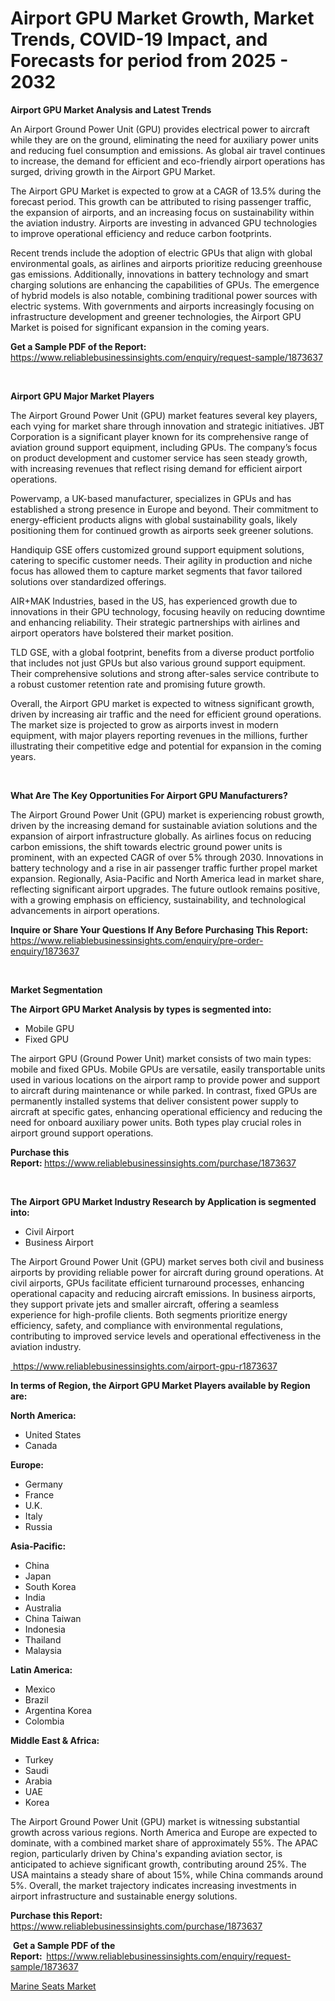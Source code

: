 <p><h1>Airport GPU Market Growth, Market Trends, COVID-19 Impact, and Forecasts for period from 2025 - 2032</h1></p><p><strong>Airport GPU Market Analysis and Latest Trends</strong></p>
<p><p>An Airport Ground Power Unit (GPU) provides electrical power to aircraft while they are on the ground, eliminating the need for auxiliary power units and reducing fuel consumption and emissions. As global air travel continues to increase, the demand for efficient and eco-friendly airport operations has surged, driving growth in the Airport GPU Market.</p><p>The Airport GPU Market is expected to grow at a CAGR of 13.5% during the forecast period. This growth can be attributed to rising passenger traffic, the expansion of airports, and an increasing focus on sustainability within the aviation industry. Airports are investing in advanced GPU technologies to improve operational efficiency and reduce carbon footprints.</p><p>Recent trends include the adoption of electric GPUs that align with global environmental goals, as airlines and airports prioritize reducing greenhouse gas emissions. Additionally, innovations in battery technology and smart charging solutions are enhancing the capabilities of GPUs. The emergence of hybrid models is also notable, combining traditional power sources with electric systems. With governments and airports increasingly focusing on infrastructure development and greener technologies, the Airport GPU Market is poised for significant expansion in the coming years.</p></p>
<p><strong>Get a Sample PDF of the Report:&nbsp;</strong> <a href="https://www.reliablebusinessinsights.com/enquiry/request-sample/1873637?utm_campaign=3298&utm_medium=2&utm_source=Github&utm_content=ia&utm_term=08042025&utm_id=airport-gpu">https://www.reliablebusinessinsights.com/enquiry/request-sample/1873637</a></p>
<p>&nbsp;</p>
<p><strong>Airport GPU Major Market Players</strong></p>
<p><p>The Airport Ground Power Unit (GPU) market features several key players, each vying for market share through innovation and strategic initiatives. JBT Corporation is a significant player known for its comprehensive range of aviation ground support equipment, including GPUs. The company’s focus on product development and customer service has seen steady growth, with increasing revenues that reflect rising demand for efficient airport operations.</p><p>Powervamp, a UK-based manufacturer, specializes in GPUs and has established a strong presence in Europe and beyond. Their commitment to energy-efficient products aligns with global sustainability goals, likely positioning them for continued growth as airports seek greener solutions.</p><p>Handiquip GSE offers customized ground support equipment solutions, catering to specific customer needs. Their agility in production and niche focus has allowed them to capture market segments that favor tailored solutions over standardized offerings.</p><p>AIR+MAK Industries, based in the US, has experienced growth due to innovations in their GPU technology, focusing heavily on reducing downtime and enhancing reliability. Their strategic partnerships with airlines and airport operators have bolstered their market position.</p><p>TLD GSE, with a global footprint, benefits from a diverse product portfolio that includes not just GPUs but also various ground support equipment. Their comprehensive solutions and strong after-sales service contribute to a robust customer retention rate and promising future growth.</p><p>Overall, the Airport GPU market is expected to witness significant growth, driven by increasing air traffic and the need for efficient ground operations. The market size is projected to grow as airports invest in modern equipment, with major players reporting revenues in the millions, further illustrating their competitive edge and potential for expansion in the coming years.</p></p>
<p>&nbsp;</p>
<p><strong>What Are The Key Opportunities For Airport GPU Manufacturers?</strong></p>
<p><p>The Airport Ground Power Unit (GPU) market is experiencing robust growth, driven by the increasing demand for sustainable aviation solutions and the expansion of airport infrastructure globally. As airlines focus on reducing carbon emissions, the shift towards electric ground power units is prominent, with an expected CAGR of over 5% through 2030. Innovations in battery technology and a rise in air passenger traffic further propel market expansion. Regionally, Asia-Pacific and North America lead in market share, reflecting significant airport upgrades. The future outlook remains positive, with a growing emphasis on efficiency, sustainability, and technological advancements in airport operations.</p></p>
<p><strong>Inquire or Share Your Questions If Any Before Purchasing This Report:</strong> <a href="https://www.reliablebusinessinsights.com/enquiry/pre-order-enquiry/1873637?utm_campaign=3298&utm_medium=2&utm_source=Github&utm_content=ia&utm_term=08042025&utm_id=airport-gpu">https://www.reliablebusinessinsights.com/enquiry/pre-order-enquiry/1873637</a></p>
<p>&nbsp;</p>
<p><strong>Market Segmentation</strong></p>
<p><strong>The Airport GPU Market Analysis by types is segmented into:</strong></p>
<p><ul><li>Mobile GPU</li><li>Fixed GPU</li></ul></p>
<p><p>The airport GPU (Ground Power Unit) market consists of two main types: mobile and fixed GPUs. Mobile GPUs are versatile, easily transportable units used in various locations on the airport ramp to provide power and support to aircraft during maintenance or while parked. In contrast, fixed GPUs are permanently installed systems that deliver consistent power supply to aircraft at specific gates, enhancing operational efficiency and reducing the need for onboard auxiliary power units. Both types play crucial roles in airport ground support operations.</p></p>
<p><strong>Purchase this Report:&nbsp;</strong><a href="https://www.reliablebusinessinsights.com/purchase/1873637?utm_campaign=3298&utm_medium=2&utm_source=Github&utm_content=ia&utm_term=08042025&utm_id=airport-gpu">https://www.reliablebusinessinsights.com/purchase/1873637</a></p>
<p>&nbsp;</p>
<p><strong>The Airport GPU Market Industry Research by Application is segmented into:</strong></p>
<p><ul><li>Civil Airport</li><li>Business Airport</li></ul></p>
<p><p>The Airport Ground Power Unit (GPU) market serves both civil and business airports by providing reliable power for aircraft during ground operations. At civil airports, GPUs facilitate efficient turnaround processes, enhancing operational capacity and reducing aircraft emissions. In business airports, they support private jets and smaller aircraft, offering a seamless experience for high-profile clients. Both segments prioritize energy efficiency, safety, and compliance with environmental regulations, contributing to improved service levels and operational effectiveness in the aviation industry.</p></p>
<p><a href="https://www.reliablebusinessinsights.com/airport-gpu-r1873637?utm_campaign=3298&utm_medium=2&utm_source=Github&utm_content=ia&utm_term=08042025&utm_id=airport-gpu">&nbsp;https://www.reliablebusinessinsights.com/airport-gpu-r1873637</a></p>
<p><strong>In terms of Region, the Airport GPU Market Players available by Region are:</strong></p>
<p>
    <p> <strong> North America: </strong>
        <ul>
            <li>United States</li>
            <li>Canada</li>
        </ul>
        </p> 
    <p> <strong> Europe: </strong>
        <ul>
            <li>Germany</li>
            <li>France</li>
            <li>U.K.</li>
            <li>Italy</li>
            <li>Russia</li>
        </ul>
        </p> 
    <p> <strong> Asia-Pacific: </strong>
        <ul>
            <li>China</li>
            <li>Japan</li>
            <li>South Korea</li>
            <li>India</li>
            <li>Australia</li>
            <li>China Taiwan</li>
            <li>Indonesia</li>
            <li>Thailand</li>
            <li>Malaysia</li>
        </ul>
        </p> 
    <p> <strong> Latin America: </strong>
        <ul>
            <li>Mexico</li>
            <li>Brazil</li>
            <li>Argentina Korea</li>
            <li>Colombia</li>
        </ul>
        </p> 
    <p> <strong> Middle East & Africa: </strong>
        <ul>
            <li>Turkey</li>
            <li>Saudi</li>
            <li>Arabia</li>
            <li>UAE</li>
            <li>Korea</li>
        </ul>
    </p>
    </p>
<p><p>The Airport Ground Power Unit (GPU) market is witnessing substantial growth across various regions. North America and Europe are expected to dominate, with a combined market share of approximately 55%. The APAC region, particularly driven by China's expanding aviation sector, is anticipated to achieve significant growth, contributing around 25%. The USA maintains a steady share of about 15%, while China commands around 5%. Overall, the market trajectory indicates increasing investments in airport infrastructure and sustainable energy solutions.</p></p>
<p><strong>Purchase this Report: </strong><a href="https://www.reliablebusinessinsights.com/purchase/1873637?utm_campaign=3298&utm_medium=2&utm_source=Github&utm_content=ia&utm_term=08042025&utm_id=airport-gpu">https://www.reliablebusinessinsights.com/purchase/1873637</a></p>
<p>&nbsp;<strong>Get a Sample PDF of the Report:&nbsp;&nbsp;</strong><a href="https://www.reliablebusinessinsights.com/enquiry/request-sample/1873637?utm_campaign=3298&utm_medium=2&utm_source=Github&utm_content=ia&utm_term=08042025&utm_id=airport-gpu">https://www.reliablebusinessinsights.com/enquiry/request-sample/1873637</a></p>
<p><strong></strong></p>
<p><p><a href="https://github.com/nacrehuipie/Market-Research-Report-List-1/blob/main/marine-seats-market.md?utm_campaign=3298&utm_medium=2&utm_source=Github&utm_content=ia&utm_term=08042025&utm_id=airport-gpu">Marine Seats Market</a></p></p>